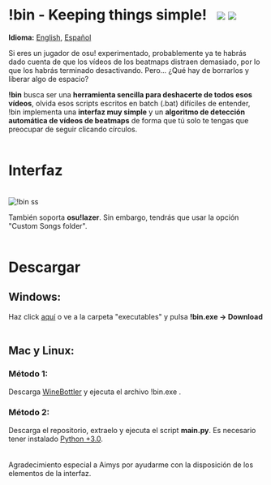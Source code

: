 # !bin - Keeping things simple! &nbsp; <img src="https://img.shields.io/badge/version-1.1__2-brightgreen"></img> <img src="https://img.shields.io/github/license/Axyss/-bin"></img>

<b>Idioma:</b> <a href="https://github.com/Axyss/-bin#bin---keeping-things-simple--v11">English</a>, <a href="https://github.com/Axyss/-bin/blob/master/README_es_ES.md#bin---keeping-things-simple--v11">Español</a>

Si eres un jugador de osu! experimentado, probablemente ya te habrás dado cuenta de que los vídeos de los beatmaps distraen demasiado, por lo que los habrás terminado desactivando. 
Pero... ¿Qué hay de borrarlos y liberar algo de espacio?

<b>!bin</b> busca ser una __herramienta sencilla para deshacerte de todos esos vídeos__, olvida esos scripts escritos en batch (.bat) difíciles de entender, !bin implementa una __interfaz muy simple__ y un __algoritmo de detección automática de vídeos de beatmaps__ de forma que tú solo te tengas que preocupar de seguir clicando círculos.
<br/>
<br/>
# Interfaz
<br/>![!bin ss](https://i.imgur.com/xeKsiqQ.png)

También soporta <b>osu!lazer</b>. Sin embargo, tendrás que usar la opción "Custom Songs folder".
<br/>
<br/>
# Descargar
<h2>Windows:</h2>
Haz click <a href="https://github.com/Axyss/-bin/raw/master/executables/!bin.exe">aquí</a> o ve a la carpeta "executables" y pulsa <b>!bin.exe -> Download</b><br/>
<br/>
<h2>Mac y Linux:</h2>
<h3>Método 1:</h3>
Descarga <a href="http://winebottler.kronenberg.org/">WineBottler</a> y ejecuta el archivo !bin.exe .
<h3>Método 2:</h3>
Descarga el repositorio, extraelo y ejecuta el script <b>main.py</b>. Es necesario tener instalado <a href="https://www.python.org/downloads/">Python +3.0</a>.
<br/>&nbsp; 
<br/>&nbsp; <br/>
Agradecimiento especial a Aimys por ayudarme con la disposición de los elementos de la interfaz.
